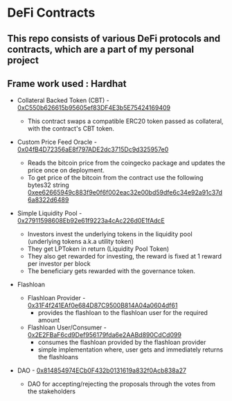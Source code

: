 # DeFi Contracts

## This repo consists of various DeFi protocols and contracts, which are a part of my personal project

## Frame work used : Hardhat

- Collateral Backed Token (CBT) - [0xC550b626615b95605ef83DF4E3b5E75424169409](https://goerli.etherscan.io/address/0xC550b626615b95605ef83DF4E3b5E75424169409#code)

  - This contract swaps a compatible ERC20 token passed as collateral, with the contract's CBT token.

- Custom Price Feed Oracle - [0x04fB4D72356aE8f797ADE2dc3715Dc9d325957e0](https://goerli.etherscan.io/address/0x04fb4d72356ae8f797ade2dc3715dc9d325957e0#code)

  - Reads the bitcoin price from the coingecko package and updates the price once on deployment.
  - To get price of the bitcoin from the contract use the following bytes32 string [0xee62665949c883f9e0f6f002eac32e00bd59dfe6c34e92a91c37d6a8322d6489](https://goerli.etherscan.io/address/0x04fb4d72356ae8f797ade2dc3715dc9d325957e0#readContract)

- Simple Liquidity Pool - [0x27911598608Eb92e61f9223a4cAc226d0E1fAdcE](https://goerli.etherscan.io/address/0x27911598608Eb92e61f9223a4cAc226d0E1fAdcE#code)
  - Investors invest the underlying tokens in the liquidity pool (underlying tokens a.k.a utility token)
  - They get LPToken in return (Liquidity Pool Token)
  - They also get rewarded for investing, the reward is fixed at 1 reward per investor per block
  - The beneficiary gets rewarded with the governance token.
- Flashloan
  - Flashloan Provider - [0x31F4f241EAf0e684D87C9500B814A04a0604df61](https://goerli.etherscan.io/address/0x31F4f241EAf0e684D87C9500B814A04a0604df61#code)
    - provides the flashloan to the flashloan user for the required amount
  - Flashloan User/Consumer - [0x2E2FBaF6cd9Def956179fda6e2AABd890CdCd099](https://goerli.etherscan.io/address/0x2E2FBaF6cd9Def956179fda6e2AABd890CdCd099#code)
    - consumes the flashloan provided by the flashloan provider
    - simple implementation where, user gets and immediately returns the flashloans
- DAO - [0x814854974ECb0F432b0131619a832f0Acb838a27](https://goerli.etherscan.io/address/0x814854974ECb0F432b0131619a832f0Acb838a27#code)
  - DAO for accepting/rejecting the proposals through the votes from the stakeholders
